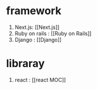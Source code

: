 ---
---

# framework
1. Next.js: [[Next.js]]
2. Ruby on rails : [[Ruby on Rails]]
3. Django : [[Django]]

# libraray
1. react :    [[react MOC]]            
